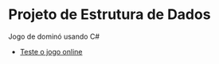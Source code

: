 # Projeto de Estrutura de Dados

Jogo de dominó usando C#

* [Teste o jogo online](https://replit.com/@AlexSandro35/dominoestruturadedados#Program.cs)


